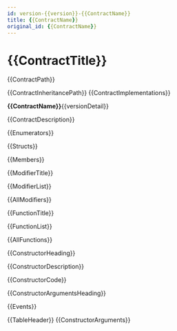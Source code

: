 ```yaml
---
id: version-{{version}}-{{ContractName}}
title: {{ContractName}}
original_id: {{ContractName}}
---
```


# {{ContractTitle}}

{{ContractPath}}

{{ContractInheritancePath}}
{{ContractImplementations}}



**{{ContractName}}**{{versionDetail}}


{{ContractDescription}}


{{Enumerators}}


{{Structs}}


{{Members}}


{{ModifierTitle}}


{{ModifierList}}


{{AllModifiers}}


{{FunctionTitle}}

{{FunctionList}}


{{AllFunctions}}

{{ConstructorHeading}}


{{ConstructorDescription}}


{{ConstructorCode}}


{{ConstructorArgumentsHeading}}

{{Events}}

{{TableHeader}}
{{ConstructorArguments}}
